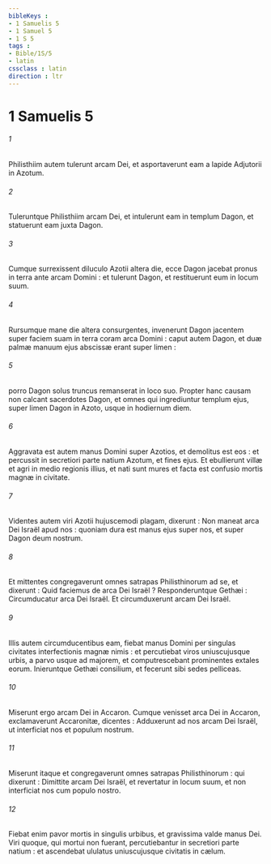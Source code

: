 ```yaml
---
bibleKeys : 
- 1 Samuelis 5
- 1 Samuel 5
- 1 S 5
tags : 
- Bible/1S/5
- latin
cssclass : latin
direction : ltr
---
```


# 1 Samuelis 5

###### 1
Philisthiim autem tulerunt arcam Dei, et asportaverunt eam a lapide Adjutorii in Azotum.
###### 2
Tuleruntque Philisthiim arcam Dei, et intulerunt eam in templum Dagon, et statuerunt eam juxta Dagon.
###### 3
Cumque surrexissent diluculo Azotii altera die, ecce Dagon jacebat pronus in terra ante arcam Domini : et tulerunt Dagon, et restituerunt eum in locum suum.
###### 4
Rursumque mane die altera consurgentes, invenerunt Dagon jacentem super faciem suam in terra coram arca Domini : caput autem Dagon, et duæ palmæ manuum ejus abscissæ erant super limen :
###### 5
porro Dagon solus truncus remanserat in loco suo. Propter hanc causam non calcant sacerdotes Dagon, et omnes qui ingrediuntur templum ejus, super limen Dagon in Azoto, usque in hodiernum diem.
###### 6
Aggravata est autem manus Domini super Azotios, et demolitus est eos : et percussit in secretiori parte natium Azotum, et fines ejus. Et ebullierunt villæ et agri in medio regionis illius, et nati sunt mures et facta est confusio mortis magnæ in civitate.
###### 7
Videntes autem viri Azotii hujuscemodi plagam, dixerunt : Non maneat arca Dei Israël apud nos : quoniam dura est manus ejus super nos, et super Dagon deum nostrum.
###### 8
Et mittentes congregaverunt omnes satrapas Philisthinorum ad se, et dixerunt : Quid faciemus de arca Dei Israël ? Responderuntque Gethæi : Circumducatur arca Dei Israël. Et circumduxerunt arcam Dei Israël.
###### 9
Illis autem circumducentibus eam, fiebat manus Domini per singulas civitates interfectionis magnæ nimis : et percutiebat viros uniuscujusque urbis, a parvo usque ad majorem, et computrescebant prominentes extales eorum. Inieruntque Gethæi consilium, et fecerunt sibi sedes pelliceas.
###### 10
Miserunt ergo arcam Dei in Accaron. Cumque venisset arca Dei in Accaron, exclamaverunt Accaronitæ, dicentes : Adduxerunt ad nos arcam Dei Israël, ut interficiat nos et populum nostrum.
###### 11
Miserunt itaque et congregaverunt omnes satrapas Philisthinorum : qui dixerunt : Dimittite arcam Dei Israël, et revertatur in locum suum, et non interficiat nos cum populo nostro.
###### 12
Fiebat enim pavor mortis in singulis urbibus, et gravissima valde manus Dei. Viri quoque, qui mortui non fuerant, percutiebantur in secretiori parte natium : et ascendebat ululatus uniuscujusque civitatis in cælum.

